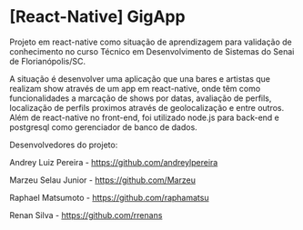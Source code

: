 # [React-Native] GigApp

Projeto em react-native como situação de aprendizagem para validação de conhecimento no curso Técnico em Desenvolvimento de Sistemas do Senai de Florianópolis/SC.

A situação é desenvolver uma aplicação que una bares e artistas que realizam show através de um app em react-native, onde têm como funcionalidades a marcação de shows por datas, avaliação de perfils, localização de perfils proximos através de geolocalização e entre outros. Além de react-native no front-end, foi utilizado node.js para back-end e postgresql como gerenciador de banco de dados.


Desenvolvedores do projeto:

Andrey Luiz Pereira - https://github.com/andreylpereira

Marzeu Selau Junior - https://github.com/Marzeu

Raphael Matsumoto - https://github.com/raphamatsu

Renan Silva - https://github.com/rrenans

